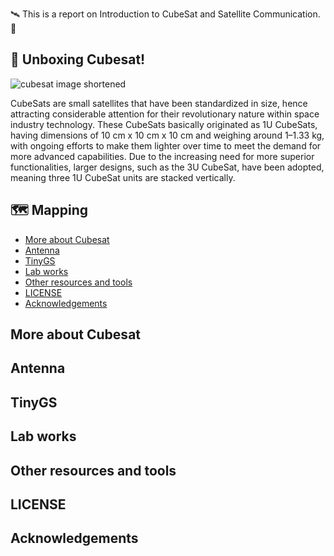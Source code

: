 
🛰️ This is a report on Introduction to CubeSat and Satellite Communication. 📡

 
## 🎁 Unboxing Cubesat!
![cubesat image shortened](https://github.com/user-attachments/assets/010089f9-3cf1-4272-8012-e810ffe9565f)

CubeSats are small satellites that have been standardized in size, hence attracting considerable attention for their revolutionary nature within space industry technology. These CubeSats basically originated as 1U CubeSats, having dimensions of 10 cm x 10 cm x 10 cm and weighing around 1–1.33 kg, with ongoing efforts to make them lighter over time to meet the demand for more advanced capabilities. Due to the increasing need for more superior functionalities, larger designs, such as the 3U CubeSat, have been adopted, meaning three 1U CubeSat units are stacked vertically.

## 🗺 Mapping
 - [More about Cubesat ](#more-about-cubesat)
 - [Antenna](#antenna)
 - [TinyGS](#tinygs)
 - [Lab works](#lab-works)
 - [Other resources and tools](#other-resources-and-tools)
 - [LICENSE](#license)
 - [Acknowledgements](#acknowledgements)


##  More about Cubesat
##  Antenna
##  TinyGS
##  Lab works
##  Other resources and tools
##  LICENSE
##  Acknowledgements
